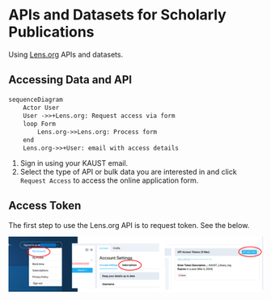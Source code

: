 # APIs and Datasets for Scholarly Publications

Using [Lens.org](https://www.lens.org/) APIs and datasets.

## Accessing Data and API


```mermaid
sequenceDiagram
    Actor User
    User ->>+Lens.org: Request access via form 
    loop Form
        Lens.org->>Lens.org: Process form
    end
    Lens.org->>+User: email with access details 
```

1. Sign in using your KAUST email.
1. Select the type of API or bulk data you are interested in and click `Request Access` to access the online application form.

## Access Token

The first step to use the Lens.org API is to request token. See the below.

![Lens.org access token](pics/lens_org_request_token.png)

